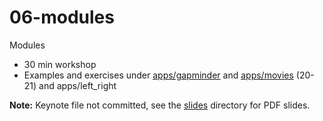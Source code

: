# 06-modules

Modules

- 30 min workshop
- Examples and exercises under [apps/gapminder](/apps/gapminder) and [apps/movies](/apps/movies) (20-21) and apps/left_right

**Note:** Keynote file not committed, see the [slides](/slides) directory for PDF slides.